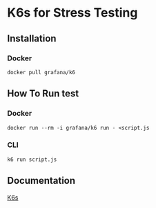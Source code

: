 # K6s for Stress Testing

## Installation

### Docker
```
docker pull grafana/k6
```

## How To Run test
### Docker
```
docker run --rm -i grafana/k6 run - <script.js

```
### CLI
```
k6 run script.js
```

## Documentation
[K6s](https://k6.io/docs/)
